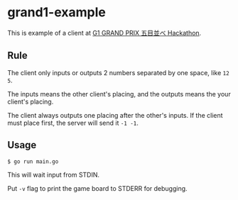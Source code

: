 # grand1-example

This is example of a client at [G1 GRAND PRIX 五目並べ Hackathon](http://peatix.com/event/260374).

## Rule

The client only inputs or outputs 2 numbers separated by one space, like `12 5`.

The inputs means the other client's placing, and the outputs means the your client's placing.

The client always outputs one placing after the other's inputs. If the client must place first, the server will send it `-1 -1`.

## Usage

```bash
$ go run main.go
```

This will wait input from STDIN.

Put `-v` flag to print the game board to STDERR for debugging.
